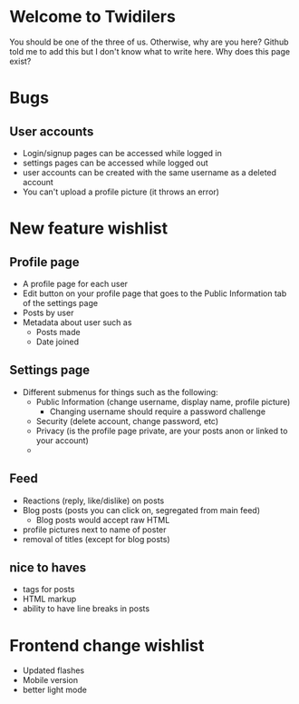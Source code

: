 # Welcome to Twidilers
You should be one of the three of us. Otherwise, why are you here?
Github told me to add this but I don't know what to write here.
Why does this page exist?


# Bugs
## User accounts
* Login/signup pages can be accessed while logged in
* settings pages can be accessed while logged out
* user accounts can be created with the same username as a deleted account
* You can't upload a profile picture (it throws an error)

# New feature wishlist
## Profile page
* A profile page for each user
* Edit button on your profile page that goes to the Public Information tab of the settings page
* Posts by user
* Metadata about user such as
    * Posts made
    * Date joined

## Settings page
* Different submenus for things such as the following:
    * Public Information (change username, display name, profile picture)
        * Changing username should require a password challenge
    * Security (delete account, change password, etc)
    * Privacy (is the profile page private, are your posts anon or linked to your account)
    * 


## Feed
* Reactions (reply, like/dislike) on posts
* Blog posts (posts you can click on, segregated from main feed)
    * Blog posts would accept raw HTML
* profile pictures next to name of poster
* removal of titles (except for blog posts)


## nice to haves
* tags for posts
* HTML markup
* ability to have line breaks in posts


# Frontend change wishlist
* Updated flashes
* Mobile version
* better light mode